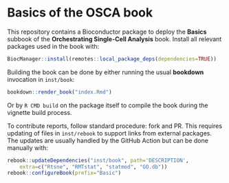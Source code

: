 # Basics of the OSCA book

This repository contains a Bioconductor package to deploy the **Basics** subbook of the **Orchestrating Single-Cell Analysis** book.
Install all relevant packages used in the book with:

```r
BiocManager::install(remotes::local_package_deps(dependencies=TRUE))
```

Building the book can be done by either running the usual **bookdown** invocation in `inst/book`:

```r
bookdown::render_book("index.Rmd")
```

Or by `R CMD build` on the package itself to compile the book during the vignette build process.

To contribute reports, follow standard procedure: fork and PR.
This requires updating of files in `inst/rebook` to support links from external packages.
The updates are usually handled by the GitHub Action but can be done manually with:

```r
rebook::updateDependencies("inst/book", path='DESCRIPTION', 
    extra=c("Rtsne", "RMTstat", "statmod", "GO.db"))
rebook::configureBook(prefix="Basic")
```
